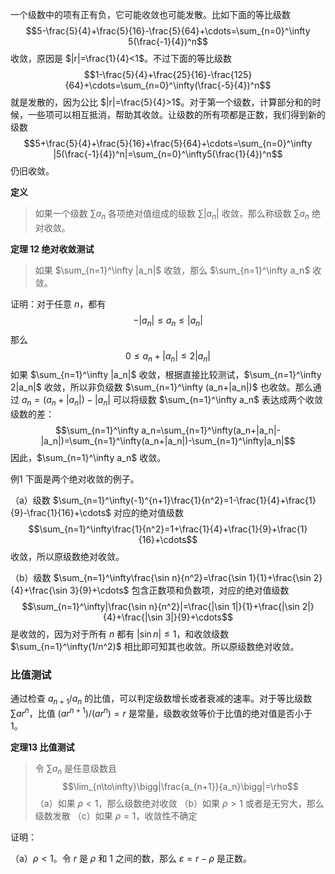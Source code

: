 一个级数中的项有正有负，它可能收敛也可能发散。比如下面的等比级数
$$5-\frac{5}{4}+\frac{5}{16}-\frac{5}{64}+\cdots=\sum_{n=0}^\infty 5(\frac{-1}{4})^n$$
收敛，原因是 $|r|=\frac{1}{4}<1$。不过下面的等比级数
$$1-\frac{5}{4}+\frac{25}{16}-\frac{125}{64}+\cdots=\sum_{n=0}^\infty(\frac{-5}{4})^n$$
就是发散的，因为公比 $|r|=\frac{5}{4}>1$。对于第一个级数，计算部分和的时候，一些项可以相互抵消，帮助其收敛。让级数的所有项都是正数，我们得到新的级数
$$5+\frac{5}{4}+\frac{5}{16}+\frac{5}{64}+\cdots=\sum_{n=0}^\infty |5(\frac{-1}{4})^n|=\sum_{n=0}^\infty5(\frac{1}{4})^n$$
仍旧收敛。

**定义**
> 如果一个级数 $\sum a_n$ 各项绝对值组成的级数 $\sum |a_n|$ 收敛，那么称级数 $\sum a_n$ 绝对收敛。

**定理 12 绝对收敛测试**
> 如果 $\sum_{n=1}^\infty |a_n|$ 收敛，那么 $\sum_{n=1}^\infty a_n$ 收敛。

证明：对于任意 $n$，都有
$$-|a_n|\leq a_n\leq |a_n|$$
那么
$$0\leq a_n+|a_n|\leq 2|a_n|$$
如果 $\sum_{n=1}^\infty |a_n|$ 收敛，根据直接比较测试，$\sum_{n=1}^\infty 2|a_n|$ 收敛，所以非负级数 $\sum_{n=1}^\infty (a_n+|a_n|)$ 也收敛。那么通过 $a_n=(a_n+|a_n|)-|a_n|$ 可以将级数 $\sum_{n=1}^\infty a_n$ 表达成两个收敛级数的差：
$$\sum_{n=1}^\infty a_n=\sum_{n=1}^\infty(a_n+|a_n|-|a_n|)=\sum_{n=1}^\infty(a_n+|a_n|)-\sum_{n=1}^\infty|a_n|$$
因此，$\sum_{n=1}^\infty a_n$ 收敛。

例1 下面是两个绝对收敛的例子。

（a）级数 $\sum_{n=1}^\infty(-1)^{n+1}\frac{1}{n^2}=1-\frac{1}{4}+\frac{1}{9}-\frac{1}{16}+\cdots$ 对应的绝对值级数
$$\sum_{n=1}^\infty\frac{1}{n^2}=1+\frac{1}{4}+\frac{1}{9}+\frac{1}{16}+\cdots$$
收敛，所以原级数绝对收敛。

（b）级数 $\sum_{n=1}^\infty\frac{\sin n}{n^2}=\frac{\sin 1}{1}+\frac{\sin 2}{4}+\frac{\sin 3}{9}+\cdots$ 包含正数项和负数项，对应的绝对值级数
$$\sum_{n=1}^\infty|\frac{\sin n}{n^2}|=\frac{|\sin 1|}{1}+\frac{|\sin 2|}{4}+\frac{|\sin 3|}{9}+\cdots$$
是收敛的，因为对于所有 $n$ 都有 $|\sin n|\leq 1$，和收敛级数 $\sum_{n=1}^\infty(1/n^2)$ 相比即可知其也收敛。所以原级数绝对收敛。

### 比值测试
通过检查 $a_{n+1}/a_n$ 的比值，可以判定级数增长或者衰减的速率。对于等比级数 $\sum ar^n$，比值 $(ar^{n+1})/(ar^n)=r$ 是常量，级数收敛等价于比值的绝对值是否小于 1。

**定理13 比值测试**
> 令 $\sum a_n$ 是任意级数且
> $$\lim_{n\to\infty}\bigg|\frac{a_{n+1}}{a_n}\bigg|=\rho$$
> （a）如果 $\rho<1$，那么级数绝对收敛
> （b）如果 $\rho>1$ 或者是无穷大，那么级数发散
> （c）如果 $\rho=1$，收敛性不确定

证明：

（a）$\rho<1$。令 $r$ 是 $\rho$ 和 1 之间的数，那么 $\varepsilon=r-\rho$ 是正数。

###

